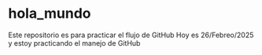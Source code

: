 # hola_mundo
Este repositorio es para practicar el flujo de GitHub
Hoy es 26/Febreo/2025 y estoy practicando el manejo de GitHub
